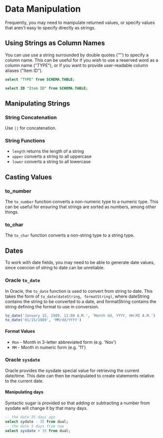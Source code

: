 # Data Manipulation
Frequently, you may need to manipulate returned values, or specify values that aren't easy to specify directly as strings.

## Using Strings as Column Names
You can use use a string surrounded by double quotes ('"') to specify a column name. This can be useful for if you wish to use a reserved word as a column name ("TYPE"), or if you want to provide user-readable column aliases ("Item ID").

```SQL
select "TYPE" from SCHEMA.TABLE;

select ID "Item ID" from SCHEMA.TABLE;
```

## Manipulating Strings

### String Concatenation
 Use `||` for concatenation.

### String Functions

* `length` returns the length of a string
* `upper` converts a string to all uppercase
* `lower` converts a string to all lowercase

## Casting Values

### to_number
The `to_number` function converts a non-numeric type to a numeric type. This can be useful for ensuring that strings are sorted as numbers, among other things.

### to_char
The `to_char` function converts a non-string type to a string type.

## Dates
To work with date fields, you may need to be able to generate date values, since coercion of string to date can be unreliable.

### Oracle `to_date`
In Oracle, the `to_date` function is used to convert from string to date. This takes the form of `to_date(dateString, formatString)`, where dateString contains the string to be converted to a date, and formatString contains the string defining the format to use in conversion.

```SQL
to_date('January 15, 1989, 11:00 A.M.', 'Month dd, YYYY, HH:MI A.M.')
to_date('01/15/1989', 'MM/dd/YYYY')
```

#### Format Values
* `Mon` - Month in 3-letter abbreviated form (e.g. 'Nov')
* `MM` - Month in numeric form (e.g. '11')

### Oracle `sysdate`
Oracle provides the sysdate special value for retrieving the current date/time. This date can then be manipulated to create statements relative to the current date.

#### Manipulating days
Syntactic sugar is provided so that adding or subtracting a number from sysdate will change it by that many days.

```SQL
-- the date 35 days ago
select sydate - 35 from dual;
-- the date 5 days from now
select sysdate + 35 from dual;
```